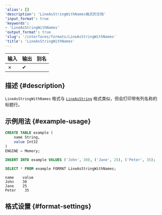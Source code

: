 ```yaml
---
'alias': []
'description': 'LineAsStringWithNames格式的文档'
'input_format': true
'keywords':
- 'LineAsStringWithNames'
'output_format': true
'slug': '/interfaces/formats/LineAsStringWithNames'
'title': 'LineAsStringWithNames'
---
```




| 输入 | 输出 | 别名 |
|-------|--------|-------|
| ✗     | ✔      |       |

## 描述 {#description}

`LineAsStringWithNames` 格式与 [`LineAsString`](./LineAsString.md) 格式类似，但会打印带有列名称的标题行。

## 示例用法 {#example-usage}

```sql title="Query"
CREATE TABLE example (
    name String,
    value Int32
)
ENGINE = Memory;

INSERT INTO example VALUES ('John', 30), ('Jane', 25), ('Peter', 35);

SELECT * FROM example FORMAT LineAsStringWithNames;
```

```response title="Response"
name    value
John    30
Jane    25
Peter    35
```

## 格式设置 {#format-settings}
